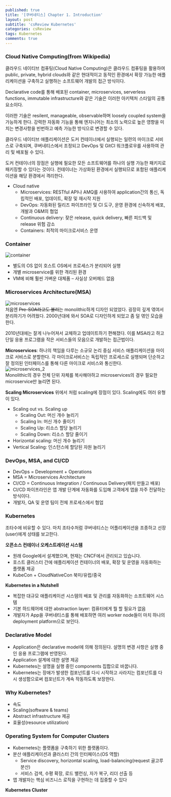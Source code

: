 ```yaml
---
published: true
title: '[쿠버네티스] Chapter 1. Introduction'
layout: post
subtitle: 'csReview Kubernetes'
categories: csReview
tags: Kubernetes
comments: true
---
```


### Cloud Native Computing(from Wikipedia)
클라우드 네이티브 컴퓨팅(Cloud Native Computing)은 클라우드 컴퓨팅을 활용하여 public, private, hybrid clouds와 같은 현대적이고 동적인 환경에서 확장 가능한 애플리케이션을 구축하고 실행하는 소프트웨어 개발의 접근 방식이다.

Declarative code를 통해 배포된 container, microservices, serverless functions, immutable infrastructure와 같은 기술은 이러한 아키텍처 스타일의 공통 요소이다.

이러한 기술은 resilent, manageable, observable하며 loosely coupled system을 가능하게 한다. 강력한 자동화 기능을 통해 엔지니어는 최소의 노력으로 높은 영향을 미치는 변경사항을 빈번하고 예측 가능한 방식으로 변경할 수 있다.

클라우드 네이티브 애플리케이션은 도커 컨테이너에서 실행되는 일련의 마이크로 서비스로 구축되며, 쿠버네티스에서 조정되고 DevOps 및 GitCI 워크플로우를 사용하여 관리 및 배포될 수 있다.

도커 컨테이너의 장점은 실행에 필요한 모든 소프트웨어를 하나의 실행 가능한 패키지로 패키징할 수 있다는 것이다. 컨테이너는 가상화된 환경에서 실행되므로 포함된 애플리케이션을 해당 환경에서 격리한다.

- Cloud native
  + Microservices: RESTful API나 AMQ를 사용하여 application간의 통신, 독립적인 배포, 업데이트, 확장 및 재시작 지원
  + DevOps: 자동화된 릴리즈 파이프라인 및 CI 도구, 운영 환경에 신속하게 배포, 개발과 O&M의 협업
  + Continuous delivery: 잦은 release, quick delivery, 빠른 피드백 및 release 위험 감소
  + Containers: 최적의 마이크로서비스 운영

### Container
![container](https://sundongkim-dev.github.io/assets/img/kubernetes/container.png)
- 별도의 OS 없이 호스트 OS에서 프로세스가 분리되어 실행
- 개별 microservice를 위한 격리된 환경
- VM에 비해 훨씬 가벼운 대체품 – 사실상 오버헤드 없음

### Microservices Architecture(MSA)
![microservices](https://sundongkim-dev.github.io/assets/img/kubernetes/microservices.png)  
처음엔 ~~Pre-SOA라고도 불리는~~ monolithic하게 디자인 되었었다. 굉장히 깊게 엮여서 분리하기가 어려웠다. 2000년대에 와서 SOA로 디자인하게 되었고 좀 덜 엮인 모습을 한다.

2010년대에는 잘게 나누어져서 교체하고 업데이트하기 편해졌다. 이를 MSA라고 하고 단일 응용 프로그램을 작은 서비스들의 모음으로 개발하는 접근법이다.

**Microservices**: 하나의 책임을 다루는 소규모 논리 중심 서비스
애플리케이션을 마이크로 서비스로 분할한다. 각 마이크로서비스는 독립적인 프로세스로 실행되며 단순하고 잘 정의된 인터페이스를 통해 다른 마이크로 서비스와 통신한다.  
![microservices_2](https://sundongkim-dev.github.io/assets/img/kubernetes/microservices2.png)  
Monolithic의 경우 전체 단위 자체를 복사해야하고 microservices의 경우 필요한 microservice만 늘리면 된다.

**Scaling Microservices**
위에서 처럼 scaling에 장점이 있다. Scaling에도 여러 유형이 있다.
- Scaling out vs. Scaling up
  - Scaling Out: 머신 개수 늘리기
  - Scaling In: 머신 개수 줄이기
  - Scaling Up: 리소스 할당 늘리기
  - Scaling Down: 리소스 할당 줄이기
- Horizontal scaling: 머신 개수 늘리기
- Vertical Scaling: 인스턴스에 할당된 자원 늘리기

### DevOps, MSA, and CI/CD
- DevOps = Development + Operations
- MSA = Microservices Architecture
- CI/CD = Continuous Integration / Continuous Delivery(패치 만들고 배포)
- CI/CD 파이프라인은 앱 개발 단계에 자동화를 도입해 고객에게 앱을 자주 전달하는 방식이다.
- 개발자, QA 및 운영 팀이 전체 프로세스에서 협업

### Kubernetes
조타수에 비유할 수 있다. 마치 조타수처럼 쿠버네티스는 어플리케이션을 조종하고 선장(user)에게 상태를 보고한다.

**오픈소스 컨테이너 오케스트레이션 시스템**  
- 원래 Google에서 설계했으며, 현재는 CNCF에서 관리되고 있습니다.
- 호스트 클러스터 간에 애플리케이션 컨테이너의 배포, 확장 및 운영을 자동화하는 플랫폼 제공
- KubeCon + CloudNativeCon 북미/유럽/중국

**Kubernetes in a Nutshell**
- 복잡한 대규모 애플리케이션 시스템의 배포 및 관리를 자동화하는 소프트웨어 시스템
- 기본 하드웨어에 대한 abstraction layer: 컴퓨터에게 뭘 할 필요가 없음
- 개발자가 App을 쿠버네티스를 통해 배포하면 여러 worker node들이 마치 하나의 deployment platform으로 보인다.

### Declarative Model
- Application은 declarative model에 의해 정의된다. 설명의 변경 사항은 실행 중인 응용 프로그램에 반영된다.
- Application 설계에 대한 설명 제공
- Kubernetes는 설명을 실행 중인 components 집합으로 바꿉니다.
- Kubernetes는 장애가 발생한 컴포넌트를 다시 시작하고 사라지는 컴포넌트를 다시 생성함으로써 컴포넌트가 계속 작동하도록 보장한다.

### Why Kubernetes?
- 속도
- Scaling(software & teams)
- Abstract infrastructure 제공
- 효율성(resource utilization)

### Operating System for Computer Clusters
- Kubernetes는 플랫폼을 구축하기 위한 플랫폼이다.
- 분산 애플리케이션과 클러스터 간의 인터페이스(OS 역할)
  - Service discovery, horizontal scaling, load-balancing(request 골고루 분산)
  - 서비스 검색, 수평 확장, 로드 밸런싱, 자가 복구, 리더 선출 등
- 앱 개발자는 핵심 비즈니스 로직을 구현하는 데 집중할 수 있다

**Kubernetes Cluster**
